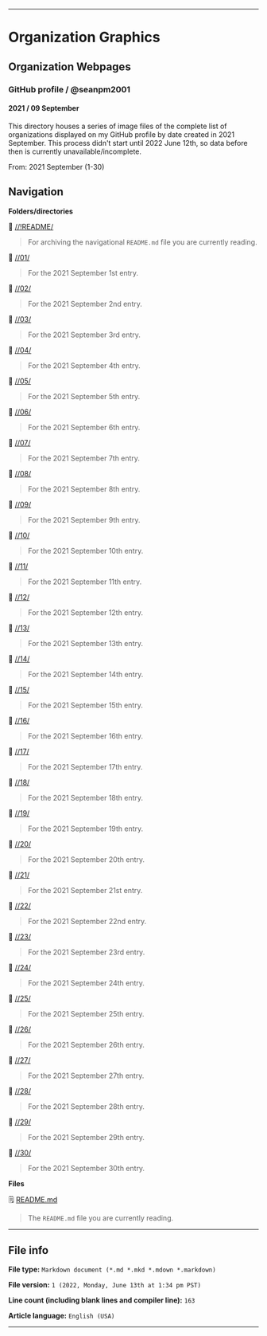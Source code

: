 
***

# Organization Graphics

## Organization Webpages

### GitHub profile / @seanpm2001

#### 2021 / 09 September

This directory houses a series of image files of the complete list of organizations displayed on my GitHub profile by date created in 2021 September. This process didn't start until 2022 June 12th, so data before then is currently unavailable/incomplete.

From: 2021 September (1-30)

## Navigation

**Folders/directories**

📁 [//!README/](/OrganizationGraphics/Organization_webpages/GitHub_Profile/@seanpm2001/2021/09_September/!README/)

> For archiving the navigational `README.md` file you are currently reading.

📁 [//01/](/OrganizationGraphics/Organization_webpages/GitHub_Profile/@seanpm2001/2021/09_September/01/)

> For the 2021 September 1st entry.

📁 [//02/](/OrganizationGraphics/Organization_webpages/GitHub_Profile/@seanpm2001/2021/09_September/02/)

> For the 2021 September 2nd entry.

📁 [//03/](/OrganizationGraphics/Organization_webpages/GitHub_Profile/@seanpm2001/2021/09_September/03/)

> For the 2021 September 3rd entry.

📁 [//04/](/OrganizationGraphics/Organization_webpages/GitHub_Profile/@seanpm2001/2021/09_September/04/)

> For the 2021 September 4th entry.

📁 [//05/](/OrganizationGraphics/Organization_webpages/GitHub_Profile/@seanpm2001/2021/09_September/05/)

> For the 2021 September 5th entry.

📁 [//06/](/OrganizationGraphics/Organization_webpages/GitHub_Profile/@seanpm2001/2021/09_September/06/)

> For the 2021 September 6th entry.

📁 [//07/](/OrganizationGraphics/Organization_webpages/GitHub_Profile/@seanpm2001/2021/09_September/07/)

> For the 2021 September 7th entry.

📁 [//08/](/OrganizationGraphics/Organization_webpages/GitHub_Profile/@seanpm2001/2021/09_September/08/)

> For the 2021 September 8th entry.

📁 [//09/](/OrganizationGraphics/Organization_webpages/GitHub_Profile/@seanpm2001/2021/09_September/09/)

> For the 2021 September 9th entry.

📁 [//10/](/OrganizationGraphics/Organization_webpages/GitHub_Profile/@seanpm2001/2021/09_September/10/)

> For the 2021 September 10th entry.

📁 [//11/](/OrganizationGraphics/Organization_webpages/GitHub_Profile/@seanpm2001/2021/09_September/11/)

> For the 2021 September 11th entry.

📁 [//12/](/OrganizationGraphics/Organization_webpages/GitHub_Profile/@seanpm2001/2021/09_September/12/)

> For the 2021 September 12th entry.

📁 [//13/](/OrganizationGraphics/Organization_webpages/GitHub_Profile/@seanpm2001/2021/09_September/13/)

> For the 2021 September 13th entry.

📁 [//14/](/OrganizationGraphics/Organization_webpages/GitHub_Profile/@seanpm2001/2021/09_September/14/)

> For the 2021 September 14th entry.

📁 [//15/](/OrganizationGraphics/Organization_webpages/GitHub_Profile/@seanpm2001/2021/09_September/15/)

> For the 2021 September 15th entry.

📁 [//16/](/OrganizationGraphics/Organization_webpages/GitHub_Profile/@seanpm2001/2021/09_September/16/)

> For the 2021 September 16th entry.

📁 [//17/](/OrganizationGraphics/Organization_webpages/GitHub_Profile/@seanpm2001/2021/09_September/17/)

> For the 2021 September 17th entry.

📁 [//18/](/OrganizationGraphics/Organization_webpages/GitHub_Profile/@seanpm2001/2021/09_September/18/)

> For the 2021 September 18th entry.

📁 [//19/](/OrganizationGraphics/Organization_webpages/GitHub_Profile/@seanpm2001/2021/09_September/19/)

> For the 2021 September 19th entry.

📁 [//20/](/OrganizationGraphics/Organization_webpages/GitHub_Profile/@seanpm2001/2021/09_September/20/)

> For the 2021 September 20th entry.

📁 [//21/](/OrganizationGraphics/Organization_webpages/GitHub_Profile/@seanpm2001/2021/09_September/21/)

> For the 2021 September 21st entry.

📁 [//22/](/OrganizationGraphics/Organization_webpages/GitHub_Profile/@seanpm2001/2021/09_September/22/)

> For the 2021 September 22nd entry.

📁 [//23/](/OrganizationGraphics/Organization_webpages/GitHub_Profile/@seanpm2001/2021/09_September/23/)

> For the 2021 September 23rd entry.

📁 [//24/](/OrganizationGraphics/Organization_webpages/GitHub_Profile/@seanpm2001/2021/09_September/24/)

> For the 2021 September 24th entry.

📁 [//25/](/OrganizationGraphics/Organization_webpages/GitHub_Profile/@seanpm2001/2021/09_September/25/)

> For the 2021 September 25th entry.

📁 [//26/](/OrganizationGraphics/Organization_webpages/GitHub_Profile/@seanpm2001/2021/09_September/26/)

> For the 2021 September 26th entry.

📁 [//27/](/OrganizationGraphics/Organization_webpages/GitHub_Profile/@seanpm2001/2021/09_September/27/)

> For the 2021 September 27th entry.

📁 [//28/](/OrganizationGraphics/Organization_webpages/GitHub_Profile/@seanpm2001/2021/09_September/28/)

> For the 2021 September 28th entry.

📁 [//29/](/OrganizationGraphics/Organization_webpages/GitHub_Profile/@seanpm2001/2021/09_September/29/)

> For the 2021 September 29th entry.

📁 [//30/](/OrganizationGraphics/Organization_webpages/GitHub_Profile/@seanpm2001/2021/09_September/30/)

> For the 2021 September 30th entry.

**Files**

🗒️ [README.md](/OrganizationGraphics/Organization_webpages/GitHub_Profile/@seanpm2001/2021/09_September/README.md)

> The `README.md` file you are currently reading.

***

## File info

**File type:** `Markdown document (*.md *.mkd *.mdown *.markdown)`

**File version:** `1 (2022, Monday, June 13th at 1:34 pm PST)`

**Line count (including blank lines and compiler line):** `163`

**Article language:** `English (USA)`

***
